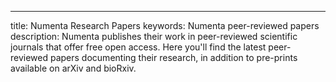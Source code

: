 ---
title: Numenta Research Papers
keywords: Numenta peer-reviewed papers
description: Numenta publishes their work in peer-reviewed scientific journals that offer free open access.  Here you'll find the latest peer-reviewed papers documenting their research, in addition to pre-prints available on arXiv and bioRxiv. 
